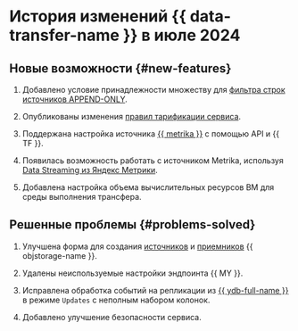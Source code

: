 # История изменений {{ data-transfer-name }} в июле 2024

## Новые возможности {#new-features}

1. Добавлено условие принадлежности множеству для [фильтра строк источников APPEND-ONLY](../concepts/data-transformation.md#append-only-sources).


1. Опубликованы изменения [правил тарификации сервиса](../pricing.md).

1. Поддержана настройка источника [{{ metrika }}](../operations/endpoint/source/metrika.md) с помощью API и {{ TF }}.

1. Появилась возможность работать с источником Metrika, используя [Data Streaming из Яндекс Метрики](/marketplace/products/varioqub/metrica-data-streaming).

1. Добавлена настройка объема вычислительных ресурсов ВМ для среды выполнения трансфера.

## Решенные проблемы {#problems-solved}


1. Улучшена форма для создания [источников](../operations/endpoint/source/object-storage.md) и [приемников](../operations/endpoint/target/object-storage.md) {{ objstorage-name }}.

1. Удалены неиспользуемые настройки эндпоинта {{ MY }}.

1. Исправлена обработка событий на репликации из [{{ ydb-full-name }}](../operations/endpoint/source/ydb.md) в режиме `Updates` с неполным набором колонок.

1. Добавлено улучшение безопасности сервиса. 